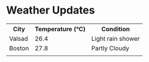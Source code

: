 # Weather Updates

<!-- WEATHER-UPDATE-START -->
<table><tr><th>City</th><th>Temperature (°C)</th><th>Condition</th></tr><tr><td>Valsad</td><td>26.4</td><td>Light rain shower</td></tr><tr><td>Boston</td><td>27.8</td><td>Partly Cloudy</td></tr><tr><td></td><td></td><td></td></tr></table>
<!-- WEATHER-UPDATE-END -->

